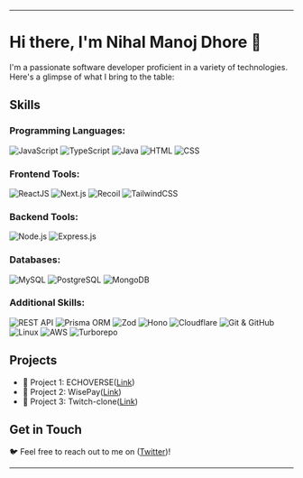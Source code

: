
---

# Hi there, I'm Nihal Manoj Dhore 👋

I'm a passionate software developer proficient in a variety of technologies. Here's a glimpse of what I bring to the table:

## Skills

### Programming Languages:
![JavaScript](https://img.shields.io/badge/-JavaScript-000?style=for-the-badge&logo=javascript&logoColor=F7DF1E)
![TypeScript](https://img.shields.io/badge/-TypeScript-000?style=for-the-badge&logo=typescript&logoColor=007ACC)
![Java](https://img.shields.io/badge/-Java-000?style=for-the-badge&logo=java&logoColor=007396)
![HTML](https://img.shields.io/badge/-HTML-000?style=for-the-badge&logo=html5&logoColor=E34F26)
![CSS](https://img.shields.io/badge/-CSS-000?style=for-the-badge&logo=css3&logoColor=1572B6)

### Frontend Tools:
![ReactJS](https://img.shields.io/badge/-ReactJS-000?style=for-the-badge&logo=react&logoColor=61DAFB)
![Next.js](https://img.shields.io/badge/-Next.js-000?style=for-the-badge&logo=next.js&logoColor=white)
![Recoil](https://img.shields.io/badge/-Recoil-000?style=for-the-badge&logo=react&logoColor=61DAFB)
![TailwindCSS](https://img.shields.io/badge/-TailwindCSS-000?style=for-the-badge&logo=tailwind-css&logoColor=38B2AC)

### Backend Tools:
![Node.js](https://img.shields.io/badge/-Node.js-000?style=for-the-badge&logo=node.js&logoColor=339933)
![Express.js](https://img.shields.io/badge/-Express.js-000?style=for-the-badge&logo=express&logoColor=white)

### Databases:
![MySQL](https://img.shields.io/badge/-MySQL-000?style=for-the-badge&logo=mysql&logoColor=4479A1)
![PostgreSQL](https://img.shields.io/badge/-PostgreSQL-000?style=for-the-badge&logo=postgresql&logoColor=336791)
![MongoDB](https://img.shields.io/badge/-MongoDB-000?style=for-the-badge&logo=mongodb&logoColor=47A248)

### Additional Skills:
![REST API](https://img.shields.io/badge/-REST%20API-000?style=for-the-badge&logo=api&logoColor=61DAFB)
![Prisma ORM](https://img.shields.io/badge/-Prisma%20ORM-000?style=for-the-badge&logo=prisma&logoColor=336791)
![Zod](https://img.shields.io/badge/-Zod-000?style=for-the-badge)
![Hono](https://img.shields.io/badge/-Hono-000?style=for-the-badge)
![Cloudflare](https://img.shields.io/badge/-Cloudflare-000?style=for-the-badge&logo=cloudflare&logoColor=F38020)
![Git & GitHub](https://img.shields.io/badge/-Git%20%26%20GitHub-000?style=for-the-badge&logo=github&logoColor=181717)
![Linux](https://img.shields.io/badge/-Linux-000?style=for-the-badge&logo=linux&logoColor=FCC624)
![AWS](https://img.shields.io/badge/-AWS-000?style=for-the-badge&logo=amazon-aws&logoColor=232F3E)
![Turborepo](https://img.shields.io/badge/-Turborepo-000?style=for-the-badge)


## Projects

- 🚀 Project 1: ECHOVERSE([Link](https://e-c-h-o-v-e-r-s-e.vercel.app/blogs))
- 🌟 Project 2: WisePay([Link](https://github.com/nihal-dhore/WisePay))
- 💼 Project 3: Twitch-clone([Link](https://github.com/nihal-dhore/twitch-clone))

## Get in Touch

🐦 Feel free to reach out to me on ([Twitter](https://twitter.com/Nihal_Dhore))!

---
